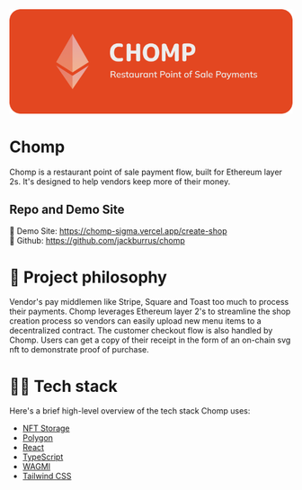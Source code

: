 
<div align='center' >
    <a href='https://chomp-sigma.vercel.app/create-shop'>
        <img src='./packages/frontend/public/GithubBanner.png'>
    </a>
</div>

# Chomp

Chomp is a restaurant point of sale payment flow, built for Ethereum layer 2s. It's designed to help vendors keep more of their money.

## Repo and Demo Site
🕺 Demo Site: https://chomp-sigma.vercel.app/create-shop </br>
🐙 Github: https://github.com/jackburrus/chomp


# 🧐 Project philosophy

Vendor's pay middlemen like Stripe, Square and Toast too much to process their payments. Chomp leverages Ethereum layer 2's to streamline the shop creation process so vendors can easily upload new menu items to a decentralized contract. The customer checkout flow is also handled by Chomp. Users can get a copy of their receipt in the form of an on-chain svg nft to demonstrate proof of purchase.


# 👨‍💻 Tech stack

Here's a brief high-level overview of the tech stack Chomp uses:

- [NFT Storage](https://nft.storage/docs/)
- [Polygon](https://wiki.polygon.technology/)
- [React](https://reactjs.org/)
- [TypeScript](https://www.typescriptlang.org/)
- [WAGMI](https://wagmi.sh/)
- [Tailwind CSS](https://tailwindcss.com/)